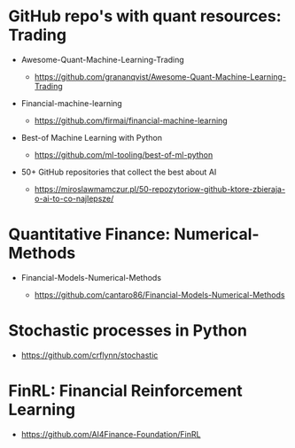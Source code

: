 # GitHub repo's with quant resources: Trading

- Awesome-Quant-Machine-Learning-Trading

  - https://github.com/grananqvist/Awesome-Quant-Machine-Learning-Trading

- Financial-machine-learning

  - https://github.com/firmai/financial-machine-learning

- Best-of Machine Learning with Python

  - https://github.com/ml-tooling/best-of-ml-python

- 50+ GitHub repositories that collect the best about AI
  - https://miroslawmamczur.pl/50-repozytoriow-github-ktore-zbieraja-o-ai-to-co-najlepsze/

# Quantitative Finance: Numerical-Methods

- Financial-Models-Numerical-Methods

  - https://github.com/cantaro86/Financial-Models-Numerical-Methods

# Stochastic processes in Python

- https://github.com/crflynn/stochastic

# FinRL: Financial Reinforcement Learning

- https://github.com/AI4Finance-Foundation/FinRL
